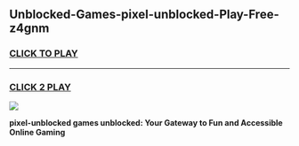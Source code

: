 
## Unblocked-Games-pixel-unblocked-Play-Free-z4gnm
<h3>
<a href="https://premium76.site?title=pixel-unblocked&ref=23A">CLICK TO PLAY</a></h3>
<hr>

<h3>
<a href="https://premium76.site?title=pixel-unblocked&ref=23A">CLICK 2 PLAY</a>
  
</h3>

<a href="https://premium76.site?title=pixel-unblocked&ref=23A"><img src="https://clearcache.store/games.png"></a>


**pixel-unblocked games unblocked: Your Gateway to Fun and Accessible Online Gaming**
